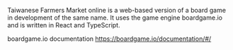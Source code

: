 Taiwanese Farmers Market online is a web-based version of a board game in development of the same name. It uses the game engine boardgame.io and is written in React and TypeScript.

boardgame.io documentation
https://boardgame.io/documentation/#/
